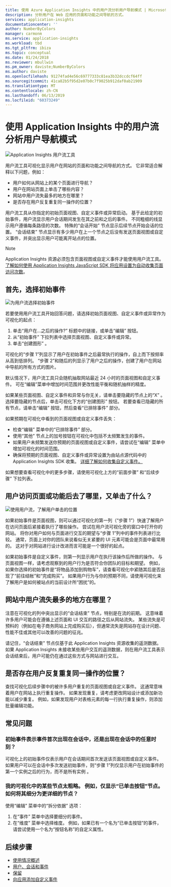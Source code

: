 ```yaml
---
title: 使用 Azure Application Insights 中的用户流分析用户导航模式 | Microsoft Docs
description: 分析用户在 Web 应用的页面和功能之间导航的方式。
services: application-insights
documentationcenter: ''
author: NumberByColors
manager: carmonm
ms.service: application-insights
ms.workload: tbd
ms.tgt_pltfrm: ibiza
ms.topic: conceptual
ms.date: 01/24/2018
ms.reviewer: mbullwin
ms.pm_owner: daviste;NumberByColors
ms.author: daviste
ms.openlocfilehash: 91274fad4e56c69777333c81ea3b32dccdcf64ff
ms.sourcegitcommit: 41ca82b5f95d2e07b0c7f9025b912daf0ab21909
ms.translationtype: MT
ms.contentlocale: zh-CN
ms.lasthandoff: 06/13/2019
ms.locfileid: "60373249"
---
```

# <a name="analyze-user-navigation-patterns-with-user-flows-in-application-insights"></a>使用 Application Insights 中的用户流分析用户导航模式

![Application Insights 用户流工具](./media/usage-flows/00001-flows.png)

用户流工具可视化显示用户在网站的页面和功能之间导航的方式。 它非常适合解释以下问题，例如：

* 用户如何从网站上的某个页面进行导航？
* 用户在网站页面上单击了哪些内容？
* 网站中用户流失最多的地方在哪里？
* 是否存在用户反复重复同一操作的位置？

用户流工具从你指定的初始页面视图、自定义事件或异常启动。 基于此给定的初始事件，用户流显示用户会话期间发生在其之前和之后的事件。 不同粗细的线显示用户遵循每条路径的次数。 特殊的“会话开始”  节点显示后续节点开始会话的位置。 “会话结束”  节点显示有多少用户在上一个节点之后没有发送页面视图或自定义事件，并突出显示用户可能离开站点的位置。

> [!NOTE]
> Application Insights 资源必须包含页面视图或自定义事件才能使用用户流工具。 [了解如何使用 Application Insights JavaScript SDK 将应用设置为自动收集页面访问次数](../../azure-monitor/app/javascript.md)。
>
>

## <a name="start-by-choosing-an-initial-event"></a>首先，选择初始事件

![为用户流选择初始事件](./media/usage-flows/00002-flows-initial-event.png)

若要使用用户流工具开始回答问题，请选择初始页面视图、自定义事件或异常作为可视化的起点：

1. 单击“用户在...之后的操作?”  标题中的链接，或单击“编辑”  按钮。
2. 从“初始事件”  下拉列表中选择页面视图、自定义事件或异常。
3. 单击“创建图形”  。

可视化的“步骤 1”列显示了用户在初始事件之后最常执行的操作，自上而下按频率从高到低排列。 “步骤 2”和随后的列显示了用户之后的操作，创建了用户在网站中导航的所有方式的图片。

默认情况下，用户流工具只会随机抽取网站最近 24 小时的页面视图和自定义事件。 可在“编辑”菜单中增加时间范围并更改性能平衡和随机抽样的精度。

如果某些页面视图、自定义事件和异常与你无关，请单击要隐藏的节点上的“X”  。 选择要隐藏的节点后，单击可视化下方的“创建图形”  按钮。 若要查看已隐藏的所有节点，请单击“编辑”  按钮，然后查看“已排除事件”  部分。

如果预期在可视化中看到的页面视图或自定义事件丢失：

* 检查“编辑”  菜单中的“已排除事件”  部分。
* 使用“其他”  节点上的加号按钮在可视化中包括不太频繁发生的事件。
* 如果用户未频繁发送你预期的页面视图或自定义事件，请尝试在“编辑”  菜单中增加可视化的时间范围。
* 确保将预期的页面视图、自定义事件或异常设置为由站点源代码中的 Application Insights SDK 收集。 [详细了解如何收集自定义事件。](../../azure-monitor/app/api-custom-events-metrics.md)

如果想要查看可视化中的更多步骤，请使用可视化上方的“前面步骤”  和“后续步骤”  下拉列表。

## <a name="after-visiting-a-page-or-feature-where-do-users-go-and-what-do-they-click"></a>用户访问页面或功能后去了哪里，又单击了什么？

![使用用户流，了解用户单击的位置](./media/usage-flows/00003-flows-one-step.png)

如果初始事件是页面视图，则可以通过可视化的第一列（“步骤 1”）快速了解用户在访问页面后紧接着执行了哪些操作。 尝试在用户流可视化旁的窗口中打开你的网站。 将你对用户如何与页面进行交互的期望与“步骤 1”列中的事件列表进行比较。 通常，页面上对你的团队来说看似无关紧要的 UI 元素可能会是页面中最常用的。 这对于对网站进行设计改进而言可能是一个很好的起点。

如果初始事件是自定义事件，则第一列显示用户在执行该操作后所做的操作。 与页面视图一样，请考虑观察到的用户行为是否符合你团队的目标和期望。 例如，如果你选择的初始事件是“将物品添加到购物车”，请查看可视化中紧随其后是否出现了“前往结帐”和“完成购买”。 如果用户行为与你的预期不同，请使用可视化来了解用户是如何被站点的当前设计所“困扰”的。

## <a name="where-are-the-places-that-users-churn-most-from-your-site"></a>网站中用户流失最多的地方在哪里？

注意在可视化的列中突出显示的“会话结束”  节点，特别是在流的前期。 这意味着许多用户可能会在遵循上述页面和 UI 交互的路径之后从网站流失。 某些流失是可预料的（例如在电子商务网站上完成购买后），但通常流失是网站存在设计问题、性能不佳或其他可以改善的问题的征兆。

请记住，“会话结束”  节点仅基于此 Application Insights 资源收集的遥测数据。 如果 Application Insights 未接收某些用户交互的遥测数据，则在用户流工具表示会话结束后，用户可能仍在通过这些方式与网站进行交互。

## <a name="are-there-places-where-users-repeat-the-same-action-over-and-over"></a>是否存在用户反复重复同一操作的位置？

查找可视化后续步骤中的被许多用户重复的页面视图或自定义事件。 这通常意味着用户在网站上执行重复操作。 如果发现重复，请考虑更改网站设计或添加新功能以减少重复。 例如，如果发现用户对表格元素的每一行执行重复操作，则添加批量编辑功能。

## <a name="common-questions"></a>常见问题

### <a name="does-the-initial-event-represent-the-first-time-the-event-appears-in-a-session-or-any-time-it-appears-in-a-session"></a>初始事件表示事件首次出现在会话中，还是出现在会话中的任意时刻？

可视化上的初始事件仅表示用户在会话期间首次发送该页面视图或自定义事件。 如果用户可以在会话中多次发送初始事件，则“步骤 1”列仅显示用户在初始事件的第一个实例之后的行为，而不是所有实例  。

### <a name="some-of-the-nodes-in-my-visualization-are-too-high-level-for-example-a-node-that-just-says-button-clicked-how-can-i-break-it-down-into-more-detailed-nodes"></a>我的可视化中的某些节点太粗略。 例如，仅显示“已单击按钮”节点。 如何将其细分为更详细的节点？

使用“编辑”  菜单中的“拆分依据”  选项：

1. 在“事件”  菜单中选择要细分的事件。
2. 在“维度”  菜单中选择维度。 例如，如果已有一个名为“已单击按钮”的事件，请尝试使用一个名为“按钮名称”的自定义属性。

## <a name="next-steps"></a>后续步骤

* [使用情况概述](usage-overview.md)
* [用户、会话和事件](usage-segmentation.md)
* [保留](usage-retention.md)
* [向应用添加自定义事件](../../azure-monitor/app/api-custom-events-metrics.md)